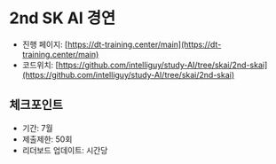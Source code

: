 # 2nd SK AI 경연

- 진행 페이지: [https://dt-training.center/main](https://dt-training.center/main)
- 코드위치: [https://github.com/intelliguy/study-AI/tree/skai/2nd-skai](https://github.com/intelliguy/study-AI/tree/skai/2nd-skai)

## 체크포인트

- 기간: 7월
- 제출제한: 50회
- 리더보드 업데이트: 시간당
